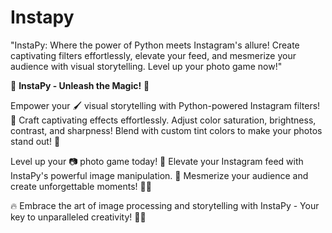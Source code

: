 # Instapy
"InstaPy: Where the power of Python meets Instagram's allure! Create captivating filters effortlessly, elevate your feed, and mesmerize your audience with visual storytelling. Level up your photo game now!"

📸 **InstaPy - Unleash the Magic!** 🌟

Empower your 🖌️ visual storytelling with Python-powered Instagram filters! 🎨 Craft captivating effects effortlessly. Adjust color saturation, brightness, contrast, and sharpness! Blend with custom tint colors to make your photos stand out! 🌈

Level up your 📷 photo game today! 🚀 Elevate your Instagram feed with InstaPy's powerful image manipulation. 🌠 Mesmerize your audience and create unforgettable moments! 🌟💫

🔥 Embrace the art of image processing and storytelling with InstaPy - Your key to unparalleled creativity! 🚀🔥
